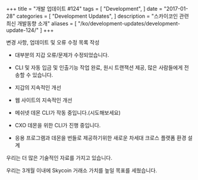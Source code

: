 +++
title = "개발 업데이트 #124"
tags = [
    "Development",
]
date = "2017-01-28"
categories = [
    "Development Updates",
]
description = "스카이코인 관련 최신 개발동향 소개"
aliases = [
	"/ko/development-updates/development-update-124/"
]
+++

변경 사항, 업데이트 및 오류 수정 목록 작성
- 대부분의 지갑 오류/문제가 수정되었습니다.
- CLI 및 자동 입금 및 인출기능 작업 완료, 원시 트랜잭션 제공, 많은 사람들에게 전송할 수 있습니다.
- 지갑의 지속적인 개선
- 웹 사이트의 지속적인 개선

- 메쉬넷 데몬 CLI가 작동 중입니다.(시도해보세요)
- CXO 데몬을 위한 CLI가 진행 중입니다.
- 응용 프로그램과 데몬을 번들로 제공하기위한 새로운 차세대 크로스 플랫폼 환경 설계

우리는 더 많은 기술적인 자료를 가지고 있습니다.

우리는 3개월 이내에 Skycoin 거래소 가치를 높일 목표를 세웠습니다.
